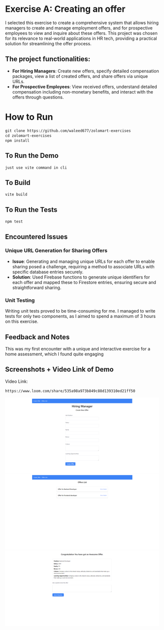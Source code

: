 # Exercise A: Creating an offer

I selected this exercise to create a comprehensive system that allows hiring managers to create and manage employment offers, and for prospective employees to view and inquire about these offers. This project was chosen for its relevance to real-world applications in HR tech, providing a practical solution for streamlining the offer process. 

## The project functionalities:

- **For Hiring Managers**: Create new offers, specify detailed compensation packages, view a list of created offers, and share offers via unique URLs.
- **For Prospective Employees**: View received offers, understand detailed compensation including non-monetary benefits, and interact with the offers through questions.

# How to Run


```
git clone https://github.com/waleed677/zolomart-exercises
cd zolomart-exercises
npm install
```

## To Run the Demo

```
just use vite command in cli
```

## To Build

```
vite build
```

## To Run the Tests

```
npm test
```


## Encountered Issues

### Unique URL Generation for Sharing Offers
- **Issue**: Generating and managing unique URLs for each offer to enable sharing posed a challenge, requiring a method to associate URLs with specific database entries securely.
- **Solution**: Used Firebase functions to generate unique identifiers for each offer and mapped these to Firestore entries, ensuring secure and straightforward sharing.

### Unit Testing
   Writing unit tests proved to be time-consuming for me. I managed to write tests for only two components, as I aimed to spend a maximum of 3 hours on this exercise.


## Feedback and Notes

This was my first encounter with a unique and interactive exercise for a home assessment, which I found quite engaging


## Screenshots + Video Link of Demo

Video Link:
```
https://www.loom.com/share/535a98a973b849c88d139310ed21ff50
```

<img src="https://github.com/waleed677/zolomart-exercises/blob/master/public/demo/1.png" width="500"/>
<img src="https://github.com/waleed677/zolomart-exercises/blob/master/public/demo/2.png" width="500"/>
<img src="https://github.com/waleed677/zolomart-exercises/blob/master/public/demo/3.png" width="500"/>

